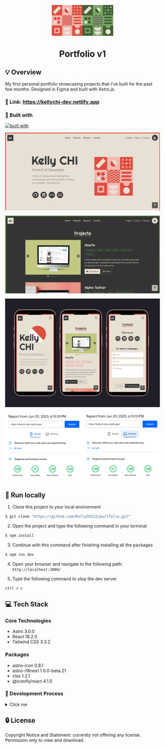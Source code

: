 <div align="center">
  <img width="100" src="src/icons/desktop_bg_light.svg" /><img width="100" src="src/icons/desktop_bg_dark.svg" />

# Portfolio v1

</div>

## 💡 Overview

My first personal portfolio showcasing projects that I've built for the past few months. Designed in Figma and built with Astro.js.

### 👀 Link: https://kellychi-dev.netlify.app

### 🧩 Built with

[![built with](https://skillicons.dev/icons?i=figma,astro,ts,react,tailwind)](https://skillicons.dev)

![](public/screenshots/Screenshot_1.jpg)

![](public/screenshots/Screenshot_2.jpg)

![](public/screenshots/mobile-preview.png)

![](public/screenshots/performance.png)

## 🚀 Run locally

1. Clone this project to your local environment

```bash
$ git clone "https://github.com/KellyCHI22/portfolio.git"
```

2. Open the project and type the following command in your terminal

```bash
$ npm install
```

3. Continue with this command after finishing installing all the packages

```bash
$ npm run dev
```

4. Open your browser and navigate to the following path: `http://localhost:3000/`

5. Type the following command to stop the dev server

```bash
ctrl + c
```

## 💻 Tech Stack

### Core Technologies

- Astro 3.0.0
- React 18.2.0
- Tailwind CSS 3.3.2

### Packages

- astro-icon 0.8.1
- astro-i18next 1.0.0-beta.21
- clsx 1.2.1
- @iconify/react 4.1.0

### 🤯 Development Process

<details>
<summary>Click me</summary>

#### Design file

![](public/screenshots/design_file.jpg)

</details>

## 🔒 License

Copyright Notice and Statement: currently not offering any license. Permission only to view and download.
